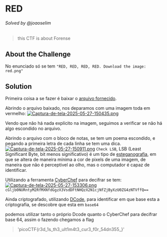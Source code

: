 # RED
###### Solved by @joaoselim
> this CTF is about Forense
## About the Challenge
No enunciado só se tem `"RED, RED, RED, RED. Download the image: red.png"`
## Solution
Primeira coisa a se fazer é baixar o [arquivo fornecido](https://challenge-files.picoctf.net/c_verbal_sleep/831307718b34193b288dde31e557484876fb84978b5818e2627e453a54aa9ba6/red.png).

Abrindo o arquivo baixado, nos deparamos com uma imagem toda em vermelho: [![Captura-de-tela-2025-05-27-150435.png](https://i.postimg.cc/63bmg1Nr/Captura-de-tela-2025-05-27-150435.png)](https://postimg.cc/G8YKsKtt)

Vendo que não há nada explícito na imagem, seguimos a verificar se não há algo escondido no arquivo.

Abrindo o arquivo com o bloco de notas, se tem um poema escondido, e pegando a primeira letra de cada linha se tem uma dica. [![Captura-de-tela-2025-05-27-150911.png](https://i.postimg.cc/qB8m8RNc/Captura-de-tela-2025-05-27-150911.png)](https://postimg.cc/c6LMWdM6)
`Check LSB`, LSB (Least Significant Byte, bit menos significativo) é um tipo de [esteganografia](https://www.kaspersky.com.br/resource-center/definitions/what-is-steganography), em que se altera de maneira mínima a cor de pixels de uma imagem, de maneira que não é perceptivel ao olho, mas o computador é capaz de identificar.

Utilizando a ferramenta [CyberChef](https://gchq.github.io/CyberChef/) para decifrar se tem:
[![Captura-de-tela-2025-05-27-153306.png](https://i.postimg.cc/XNtbvxrH/Captura-de-tela-2025-05-27-153306.png)](https://postimg.cc/ThjS7Vqg)
`cGljb0NURntyM2RfMXNfdGgzX3VsdDFtNHQzX2N1cjNfZjByXzU0ZG4zNTVffQ==`

Ainda criptografado, utilizando [DCode](https://www.dcode.fr/cipher-identifier), para identificar em que base esta a criptografia, se descobre que esta em `base64`

podemos utilizar tanto o próprio Dcode quanto o CyberChef para decifrar base 64, assim o fazendo chegamos a flag
>'picoCTF{r3d_1s_th3_ult1m4t3_cur3_f0r_54dn355_}'
